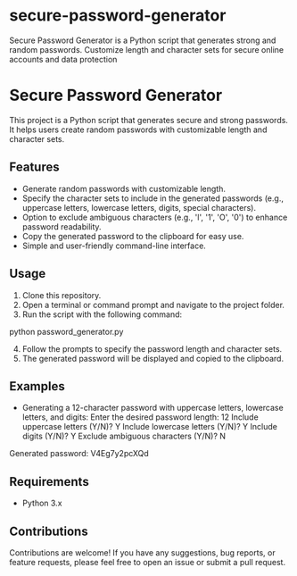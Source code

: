 # secure-password-generator
Secure Password Generator is a Python script that generates strong and random passwords. Customize length and character sets for secure online accounts and data protection

# Secure Password Generator

This project is a Python script that generates secure and strong passwords. It helps users create random passwords with customizable length and character sets.

## Features

- Generate random passwords with customizable length.
- Specify the character sets to include in the generated passwords (e.g., uppercase letters, lowercase letters, digits, special characters).
- Option to exclude ambiguous characters (e.g., 'l', '1', 'O', '0') to enhance password readability.
- Copy the generated password to the clipboard for easy use.
- Simple and user-friendly command-line interface.

## Usage

1. Clone this repository.
2. Open a terminal or command prompt and navigate to the project folder.
3. Run the script with the following command:

python password_generator.py

4. Follow the prompts to specify the password length and character sets.
5. The generated password will be displayed and copied to the clipboard.

## Examples

- Generating a 12-character password with uppercase letters, lowercase letters, and digits:
Enter the desired password length: 12
Include uppercase letters (Y/N)? Y
Include lowercase letters (Y/N)? Y
Include digits (Y/N)? Y
Exclude ambiguous characters (Y/N)? N

Generated password: V4Eg7y2pcXQd

## Requirements

- Python 3.x

## Contributions

Contributions are welcome! If you have any suggestions, bug reports, or feature requests, please feel free to open an issue or submit a pull request.



